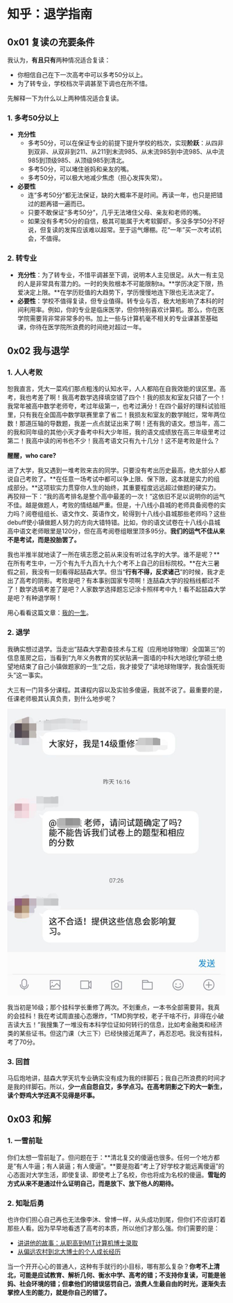 # 知乎：退学指南

## 0x01 复读の充要条件

我认为，**有且只有**两种情况适合复读：

- 你相信自己在下一次高考中可以多考50分以上。
- 为了转专业，学校档次平调甚至下调也在所不惜。

先解释一下为什么以上两种情况适合复读。

### 1. 多考50分以上

- **充分性**
  - 多考50分，可以在保证专业的前提下提升学校的档次，实现**阶跃**：从四非到双非、从双非到211、从211到末流985、从末流985到中流985、从中流985到顶级985、从顶级985到清北。
  - 多考50分，可以堵住爸妈和亲友的嘴。
  - 多考50分，可以极大地减少焦虑（担心发挥失常）。
- **必要性**
  - 连“多考50分”都无法保证，缺的大概率不是时间。再读一年，也只是把错过的题再错一遍而已。
  - 只要不敢保证“多考50分”，几乎无法堵住父母、亲友和老师的嘴。
  - 如果没有多考50分的自信，极其可能属于大考软脚虾。多没多学50分不好说，但复读的发挥应该难以超常。至于运气爆棚。花“一年”买一次考试机会，不值得。

### 2. 转专业

- **充分性**：为了转专业，不惜平调甚至下调，说明本人主见很足。从大一有主见的人是非常具有潜力的。一时的失败根本不可能限制ta。**学历决定下限，热爱决定上限。**在学历贬值的大趋势下，学历慢慢地连下限也无法决定了。
- **必要性**：学校不值得复读，但专业值得。转专业与否，极大地影响了本科的时间利用率。例如，你的专业是临床医学，但你特别喜欢计算机。那么，你在医学院需要背非常非常多的书。加上一些与计算机毫不相关的专业课甚至基础课，你待在医学院所浪费的时间绝对超过一年。

## 0x02 我与退学

### 1. 人人考败

恕我直言，凭大一菜鸡们那点粗浅的认知水平，人人都陷在自我效能的误区里。高考，我也考差了啊！我高考数学选择填空错了四个！我的损友和室友只错了一个！我常年被高中数学老师夸，考过年级第一，也考过满分！在四个最好的理科试验班里，只有我在全国高中数学联赛里拿了省二！我损友和室友的数学贼烂，常年两位数！那道压轴的导数题，我差一点点就证出来了啊！还有我的语文。想当年，高二的我和同年级的其他小天才备考中科大少年班，我的语文成绩放在高三年级里考过第二！我高中读的闲书也不少！我高考语文只有九十几分！这不是考败是什么？

**醒醒，who care?**

进了大学，我又遇到一堆考败来吉的同学。只要没有考出历史最高，绝大部分人都说自己考败了。**在任意一场考试中都可以争上限、保下限，这本就是实力的组成部分。**这项软实力贯穿你人生的始终，其重要程度远远超过做题的硬实力。再狡辩一下：“我的高考排名是整个高中最差的一次！”这依旧不足以说明你的运气不佳。越是做题人，考败的情结越严重。但是，十八线小县城的老师具备阅卷的实力吗？阅卷组组长、语文作文、英语作文，轮得到十八线小县城那些老师吗？这些debuff使小镇做题人努力的方向大错特错。比如，你的语文试卷在十八线小县城高中语文老师眼里是120分，但在高考阅卷组眼里顶多95分。**我们的运气不佳从来不是考试，而是投胎罢了。**

我也半推半就地读了一所在填志愿之前从来没有听过名字的大学。谁不是呢？**在所有考生中，一万个有九千九百九十九个考不上自己的目标院校。**在大三暑假之前，我没有一刻看得起喆森大学。但当“**行有不得，反求诸己**”的时候，我才走出了高考的阴影。考败是吧？有本事别国家专项啊！连喆森大学的投档线都过不了！数学选填考差了是吧？人家数学选择题忘记涂卡照样考中九！看不起喆森大学是吧？有种退学啊！

用心看看这篇文章：[我的一生](https://zhuanlan.zhihu.com/p/187352456)。

### 2. 退学

我确实想过退学。当走出“喆森大学勘查技术与工程（应用地球物理）全国第三”的信息茧房之后，当看到“九年义务教育的奖状贴满一面墙的中科大地球化学硕士绝望地结束了自己小镇做题家的一生”之后，我才接受了“读地球物理学，我会饿死街头”这一事实。

大三有一门背多分课程。其课程内容以及实验多傻逼，我就不说了。最重要的是，任课老师极其认真负责，到什么地步呢？

![logging-is-the-everest-of-undergraduates.jpeg](https://github.com/Anticorianderist/blog/blob/main/support/figures/logging-is-the-everest-of-undergraduates.jpeg)

我当初是16级；那个挂科学长重修了两次。不划重点，一本书全部需要背。我真的会挂科！我在考试周直接心态爆炸，“TMD狗学校，老子干啥不行，非得在小破吉读大五！”我搜集了一堆没有本科学位证如何转行的信息，比如考金融类和经济类的某些证书。但这门课（大三下）已经快接近尾声了，再忍忍吧。我没有挂科，考了70分。

### 3. 回首

马后炮地讲，喆森大学天坑专业确实没有成为我的绊脚石；我自己所浪费的时间才是我的绊脚石。所以，**少一点自怨自艾，多学点习。在高考阴影之下的大一新生，读个野鸡大学还真不见得是坏事。**

## 0x03 和解

### 1. 一雪前耻

你们太想一雪前耻了。但问题在于：**清北复交的傻逼也很多。任何一个地方都是“有人牛逼；有人装逼；有人傻逼”。**要是抱着“考上了好学校才能远离傻逼”的心态面对大学生活，即使复读、即使考上了名校，你也将成为名校的傻逼。**雪耻的方式从来不是通过什么证明自己，而是放下、放下他人的期待。**

### 2. 知耻后勇

也许你们担心自己再也无法像李沐、曾博一样，从头成功到尾，但你们不应该盯着那些人看。因为早早地看透了高考的本质，所以他们才那么强。你们需要的是：

- [讲讲他的故事：从职高到MIT计算机博士录取](https://zhuanlan.zhihu.com/p/360390223)
- [从偏远农村到北大博士的个人成长经历](https://www.bilibili.com/video/BV134411H7HT)

当一个开开心心的普通人，这种有手就行的小目标，哪有那么复杂？**你考不上清北，可能是应试教育、解析几何、衡水中学、高考的错；不支持你复读，可能是爸妈、社会环境的错；但拿他们的错误惩罚自己，浪费人生最自由的时光，逐渐失去掌控人生的能力，就是你自己的错了。**
